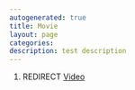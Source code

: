 ```yaml
---
autogenerated: true
title: Movie
layout: page
categories: 
description: test description
---
```


1.  REDIRECT [Video](Video)
